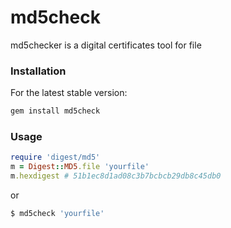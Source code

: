 md5check
========

md5checker is a digital certificates tool for file

### Installation

For the latest stable version:

```sh
gem install md5check
```

### Usage

```ruby
require 'digest/md5'
m = Digest::MD5.file 'yourfile'
m.hexdigest # 51b1ec8d1ad08c3b7bcbcb29db8c45db0
```

or

```sh
$ md5check 'yourfile'
```
